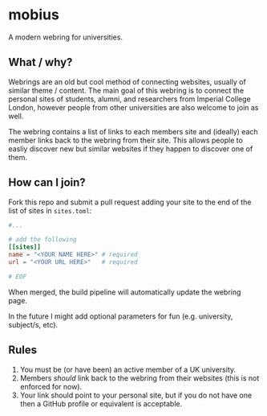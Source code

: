 # mobius

A modern webring for universities.

## What / why?

Webrings are an old but cool method of connecting websites, usually of similar theme / content. The main goal of this webring is to connect the personal sites of students, alumni, and researchers from Imperial College London, however people from other universities are also welcome to join as well.

The webring contains a list of links to each members site and (ideally) each member links back to the webring from their site. This allows people to easliy discover new but similar websites if they happen to discover one of them.

## How can I join?

Fork this repo and submit a pull request adding your site to the end of the list of sites in `sites.toml`:

```toml
#...

# add the following
[[sites]]
name = "<YOUR NAME HERE>" # required
url = "<YOUR URL HERE>"   # required

# EOF
```

When merged, the build pipeline will automatically update the webring page.

In the future I might add optional parameters for fun (e.g. university, subject/s, etc).

## Rules

1. You must be (or have been) an active member of a UK university.
2. Members *should* link back to the webring from their websites (this is not enforced for now).
3. Your link should point to your personal site, but if you do not have one then a GitHub profile or equivalent is acceptable.

